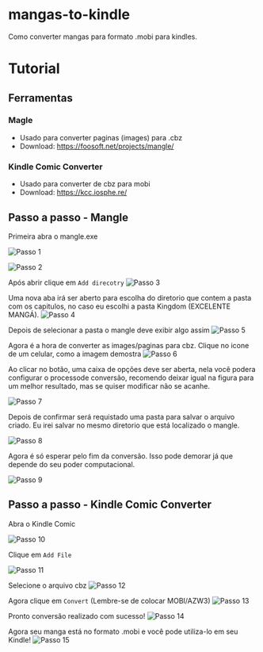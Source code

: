 # mangas-to-kindle
Como converter mangas para formato .mobi para kindles.


# Tutorial
## Ferramentas
 ### Magle
-   Usado para converter paginas (images) para .cbz
-   Download: https://foosoft.net/projects/mangle/
 ### Kindle Comic Converter
-   Usado para converter de cbz para mobi
-   Download: https://kcc.iosphe.re/

## Passo a passo - Mangle

Primeira abra o mangle.exe


![Passo 1](images/step_1-1.png)


![Passo 2](images/step_1-2.png)


Após abrir clique em ``Add direcotry``
![Passo 3](images/step_1-3.png)

Uma nova aba irá ser aberto para escolha do diretorio que contem a pasta com os capitulos, no caso eu escolhi a pasta Kingdom (EXCELENTE MANGÁ).
![Passo 4](images/step_1-4.png)

Depois de selecionar a pasta o mangle deve exibir algo assim
![Passo 5](images/step_1-5.png)

Agora é a hora de converter as images/paginas para cbz.
Clique no icone de um celular, como a imagem demostra
![Passo 6](images/step_1-6.png)

Ao clicar no botão, uma caixa de opções deve ser aberta, nela você podera configurar o processode conversão, recomendo deixar igual na figura para um melhor resultado, mas se quiser modificar não se acanhe.

![Passo 7](images/step_1-7.png)

Depois de confirmar será requistado uma pasta para salvar o arquivo criado. Eu irei salvar no mesmo diretorio que está localizado o mangle.

![Passo 8](images/step_1-8.png)

Agora é só esperar pelo fim da conversão. Isso pode demorar já que depende do seu poder computacional.

![Passo 9](images/step_1-9.png)


## Passo a passo - Kindle Comic Converter

Abra o Kindle Comic

![Passo 10](images/step_2-1.png)


Clique em ``Add File``

![Passo 11](images/step_2-3.png)

Selecione o arquivo cbz
![Passo 12](images/step_2-2.png)



Agora clique em ``Convert`` 
(Lembre-se de colocar MOBI/AZW3)
![Passo 13](images/step_2-4.png)

Pronto conversão realizado com sucesso!
![Passo 14](images/step_2-5.png)


Agora seu manga está no formato .mobi e você pode utiliza-lo em seu Kindle!
![Passo 15](images/step_2-6.png)








